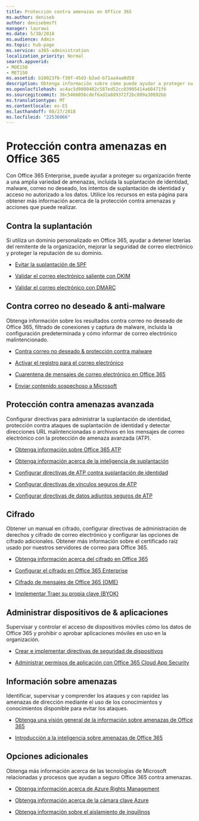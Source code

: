 ```yaml
---
title: Protección contra amenazas en Office 365
ms.author: deniseb
author: denisebmsft
manager: laurawi
ms.date: 5/30/2018
ms.audience: Admin
ms.topic: hub-page
ms.service: o365-administration
localization_priority: Normal
search.appverid:
- MOE150
- MET150
ms.assetid: b10023f6-f30f-45d3-b3ad-b71aa4aa0d58
description: Obtenga información sobre cómo puede ayudar a proteger su organización frente a una amplia variedad de amenazas, incluida la suplantación de identidad, malware, correo no deseado, los intentos de suplantación de identidad y acceso no autorizado a los datos de Office 365 Enterprise.
ms.openlocfilehash: ac4ac5d9800402c587ed52cc03905414a60471f6
ms.sourcegitcommit: 36c5466056cdef6ad2a8d9372f2bc009a30892bb
ms.translationtype: MT
ms.contentlocale: es-ES
ms.lasthandoff: 08/27/2018
ms.locfileid: "22536066"
---
```

# <a name="protect-against-threats-in-office-365"></a>Protección contra amenazas en Office 365

Con Office 365 Enterprise, puede ayudar a proteger su organización frente a una amplia variedad de amenazas, incluida la suplantación de identidad, malware, correo no deseado, los intentos de suplantación de identidad y acceso no autorizado a los datos. Utilice los recursos en esta página para obtener más información acerca de la protección contra amenazas y acciones que puede realizar.
  
## <a name="anti-spoofing"></a>Contra la suplantación

Si utiliza un dominio personalizado en Office 365, ayudar a detener loterías del remitente de la organización, mejorar la seguridad de correo electrónico y proteger la reputación de su dominio.
  
- [Evitar la suplantación de SPF](https://go.microsoft.com/fwlink/?linkid=851943)
    
- [Validar el correo electrónico saliente con DKIM](https://go.microsoft.com/fwlink/?linkid=851944)
    
- [Validar el correo electrónico con DMARC](https://go.microsoft.com/fwlink/?linkid=832951)
    
## <a name="anti-spam-amp-anti-malware"></a>Contra correo no deseado &amp; anti-malware

Obtenga información sobre los resultados contra correo no deseado de Office 365, filtrado de conexiones y captura de malware, incluida la configuración predeterminada y cómo informar de correo electrónico malintencionado.
  
- [Contra correo no deseado &amp; protección contra malware](anti-spam-and-anti-malware-protection.md)
    
- [Activar el registro para el correo electrónico](https://technet.microsoft.com/en-us/library/dn879651.aspx)
    
- [Cuarentena de mensajes de correo electrónico en Office 365](quarantine-email-messages.md)
    
- [Enviar contenido sospechoso a Microsoft](https://technet.microsoft.com/en-us/library/dn762129%28v=exchg.150%29.aspx)
    
## <a name="advanced-threat-protection"></a>Protección contra amenazas avanzada

Configurar directivas para administrar la suplantación de identidad, protección contra ataques de suplantación de identidad y detectar direcciones URL malintencionadas o archivos en los mensajes de correo electrónico con la protección de amenaza avanzada (ATP).
  
- [Obtenga información sobre Office 365 ATP](office-365-atp.md)
    
- [Obtenga información acerca de la inteligencia de suplantación](learn-about-spoof-intelligence.md)
    
- [Configurar directivas de ATP contra suplantación de identidad](set-up-atp-anti-phishing-policies.md)
    
- [Configurar directivas de vínculos seguros de ATP](set-up-atp-safe-links-policies.md)
    
- [Configurar directivas de datos adjuntos seguros de ATP](set-up-atp-safe-attachments-policies.md)
    
## <a name="encryption"></a>Cifrado

Obtener un manual en cifrado, configurar directivas de administración de derechos y cifrado de correo electrónico y configurar las opciones de cifrado adicionales. Obtener más información sobre el certificado raíz usado por nuestros servidores de correo para Office 365.
  
- [Obtenga información acerca del cifrado en Office 365](encryption.md)
    
- [Configurar el cifrado en Office 365 Enterprise](set-up-encryption.md)
    
- [Cifrado de mensajes de Office 365 (OME)](ome.md)
    
- [Implementar Traer su propia clave (BYOK)](https://docs.microsoft.com/azure/key-vault/key-vault-hsm-protected-keys#implementing-bring-your-own-key-byok-for-azure-key-vault)
    
## <a name="managing-devices-amp-apps"></a>Administrar dispositivos de &amp; aplicaciones

Supervisar y controlar el acceso de dispositivos móviles cómo los datos de Office 365 y prohibir o aprobar aplicaciones móviles en uso en la organización.
  
- [Crear e implementar directivas de seguridad de dispositivos](https://support.office.com/article/d310f556-8bfb-497b-9bd7-fe3c36ea2fd6)
    
- [Administrar permisos de aplicación con Office 365 Cloud App Security](manage-app-permissions-in-ocas.md)
    
## <a name="threat-intelligence"></a>Información sobre amenazas

Identificar, supervisar y comprender los ataques y con rapidez las amenazas de dirección mediante el uso de los conocimientos y conocimientos disponible para evitar los ataques.
  
- [Obtenga una visión general de la información sobre amenazas de Office 365](office-365-ti.md)
    
- [Introducción a la inteligencia sobre amenazas de Office 365](get-started-with-ti.md)
    
## <a name="additional-options"></a>Opciones adicionales

Obtenga más información acerca de las tecnologías de Microsoft relacionadas y procesos que ayudan a seguro Office 365 contra amenazas.
  
- [Obtenga información acerca de Azure Rights Management](https://docs.microsoft.com/information-protection/understand-explore/what-is-azure-rms)
    
- [Obtenga información acerca de la cámara clave Azure](https://docs.microsoft.com/azure/key-vault/)
    
- [Obtenga información sobre el aislamiento de inquilinos](http://download.microsoft.com/download/3/F/0/3F0420A2-657B-44B6-B21E-D7BD98A94390/Tenant%20Isolation%20in%20Office%20365.pdf)
    

